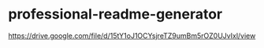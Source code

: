 # professional-readme-generator







https://drive.google.com/file/d/15tY1oJ1OCYsjreTZ9umBm5rOZ0UJvIxl/view